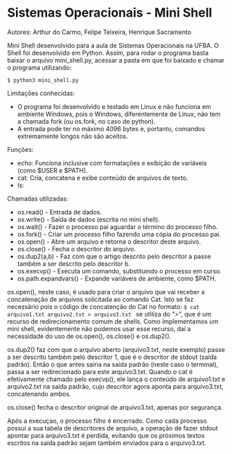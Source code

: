 # Sistemas Operacionais - Mini Shell

Autores: Arthur do Carmo, Felipe Teixeira, Henrique Sacramento

Mini Shell desenvolvido para a aula de Sistemas Operacionais na UFBA.
O Shell foi desenvolvido em Python. Assim, para rodar o programa basta baixar o arquivo mini_shell.py, acessar a pasta em que foi baixado e chamar o programa utilizando: 

`$ python3 mini_shell.py `

Limitações conhecidas:
* O programa foi desenvolvido e testado em Linux e não funciona em ambiente Windows, pois o Windows, diferentemente de Linux, não tem a chamada fork (ou os.fork, no caso de python).
* A entrada pode ter no máximo 4096 bytes e, portanto, comandos extremamente longos não são aceitos.

Funções:
* echo: Funciona inclusive com formatações e exibição de variáveis (como $USER e $PATH).
* cat: Cria, concatena e exibe conteúdo de arquivos de texto.
* ls: 

Chamadas utilizadas:
* os.read() - Entrada de dados.
* os.write() - Saída de dados (escrita no mini shell).
* os.wait() - Fazer o processo pai aguardar o término do processo filho.
* os.fork() - Criar um processo filho fazendo uma cópia do processo pai.
* os.open() - Abre um arquivo e retorna o descritor deste arquivo.
* os.close() - Fecha o descritor do arquivo.
* os.dup2(a,b) - Faz com que o artigo descrito pelo descritor a passe também a ser descrito pelo descritor b.
* os.execvp() - Executa um comando, substituindo o processo em curso.
* os.path.expandvars() - Expande variáveis de ambiente, como $PATH.

os.open(), neste caso, é usado para criar o arquivo que vai receber a concatenação de arquivos solicitada ao comando Cat. Isto se faz necessário pois o código de concatenção do Cat no formato:
`$ cat arquivo1.txt arquivo2.txt > arquivo3.txt ` 
se utiliza do ">", que é um recurso de redirecionamento comum de shells. Como implementamos um mini shell, evidentemente não podemos usar esse recurso, daí a necessidade do uso de os.open(), os.close() e os.dup2().

os.dup2() faz com que o arquivo aberto (arquivo3.txt, neste exemplo) passe a ser descrito também pelo descritor 1, que é o descritor de stdout (saída padrão). Então o que antes sairia na saída padrão (neste caso o terminal), passa a ser redirecionado para este arquivo3.txt. Quando o cat é efetivamente chamado pelo execvp(), ele lança o conteúdo de arquivo1.txt e arquivo2.txt na saída padrão, cujo descritor agora aponta para arquivo3.txt, concatenando ambos.

os.close() fecha o descritor original de arquivo3.txt, apenas por segurança.

Após a execuçao, o processo filho é encerrado. Como cada processo possui a sua tabela de descritores de arquivo, a operação de fazer stdout apontar para arquivo3.txt é perdida, evitando que os próximos textos escritos na saída padrão sejam também enviados para o arquivo3.txt.
